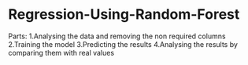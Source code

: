 # Regression-Using-Random-Forest
Parts:
1.Analysing the data and removing the non required columns
2.Training the model
3.Predicting the results
4.Analysing the results by comparing them with real values
